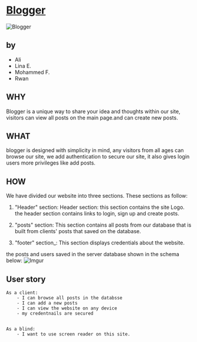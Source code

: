 
[Blogger](https://blogger-clone1.herokuapp.com/)
<br>
===

![Blogger](https://www.moneyhomeblog.com/wp-content/uploads/blog-like-a-professional-blogger.jpg)</br>

by
---
* Ali 
* Lina E.
* Mohammed F.
* Rwan 


WHY
---
Blogger is a unique way to share your idea and thoughts within our site, visitors can view all posts on the main page.and can create new posts.

WHAT
---
blogger is designed with simplicity in mind, any visitors from all ages can browse our site, we add authentication to secure our site, it also gives login users more privileges like add posts. 


HOW
---
We have divided our website into three sections. These sections as follow:

1. "Header" section: Header section: this section contains the site Logo. the header section contains links to login, sign up and create posts.

2. "posts" section: This section contains all posts from our database that is built from clients' posts that saved on the database.

3. "footer" section_: This section displays credentials about the website.

the posts and users saved in the server database shown in the schema below:
![Imgur](https://i.imgur.com/vzIwAMo.png)


User story
---

```
As a client:
    - I can browse all posts in the databsse
    - I can add a new posts
    - I can view the website on any device
    - my credentnails are secured

    
As a blind:
    - I want to use screen reader on this site.

```
